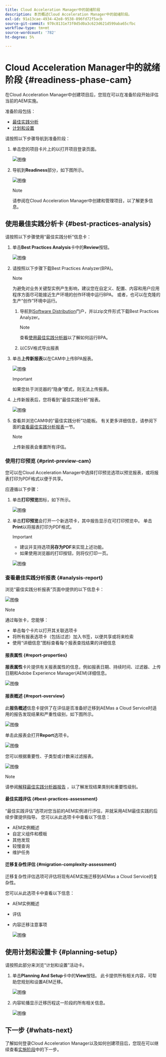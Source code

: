 ```yaml
---
title: Cloud Acceleration Manager中的就绪阶段
description: 本页概述Cloud Acceleration Manager中的就绪阶段。
exl-id: 91a13cae-4934-42e8-9538-896fd72f5acb
source-git-commit: 970c8131e73f0d5d0a3c623d621d599aba65cfbc
workflow-type: tm+mt
source-wordcount: '782'
ht-degree: 5%

---
```


# Cloud Acceleration Manager中的就绪阶段 {#readiness-phase-cam}

在Cloud Acceleration Manager中创建项目后，您现在可以在准备阶段开始评估当前的AEM实施。

准备阶段包括：

* [最佳实践分析](#best-practices-analysis)
* [计划和设置](#planning-setup)

请按照以下步骤导航到准备阶段：

1. 单击您的项目卡片上的以打开项目登录页面。

   ![图像](/help/move-to-cloud-service/cloud-acceleration-manager/assets/cam-landing1.png)

1. 导航到&#x200B;**Readiness**&#x200B;部分，如下图所示。

   ![图像](/help/move-to-cloud-service/cloud-acceleration-manager/assets/readiness-1.png)

   >[!NOTE]
   >请参阅在Cloud Acceleration Manager中创建和管理项目，以了解更多信息。

## 使用最佳实践分析卡 {#best-practices-analysis}

请按照以下步骤使用“最佳实践分析”信息卡：

1. 单击&#x200B;**Best Practices Analysis**&#x200B;卡中的&#x200B;**Review**&#x200B;按钮。

   ![图像](/help/move-to-cloud-service/cloud-acceleration-manager/assets/readiness-2.png)

1. 请按照以下步骤下载Best Practices Analyzer(BPA)。

   >[!NOTE]
   >为避免对业务关键型实例产生影响，建议您在自定义、配置、内容和用户应用程序方面尽可能接近生产环境的创作环境中运行BPA。 或者，也可以在克隆的生产“创作”环境中运行。

   1. 导航到[Software Distribution](https://experience.adobe.com/#/downloads/content/software-distribution/en/aemcloud.html)门户，并以zip文件形式下载Best Practices Analyzer。

      >[!NOTE]
      >查看[使用最佳实践分析器](https://experienceleague.adobe.com/docs/experience-manager-cloud-service/moving/cloud-migration/best-practices-analyzer/using-best-practices-analyzer.html?lang=en#imp-considerations)以了解如何运行BPA。

   1. 以CSV格式导出报表

1. 单击&#x200B;**上传新报表**&#x200B;以在CAM中上传BPA报表。

   ![图像](/help/move-to-cloud-service/cloud-acceleration-manager/assets/readiness-3.png)

   >[!IMPORTANT]
   >如果您处于浏览器的“隐身”模式，则无法上传报表。

1. 上传新报表后，您将看到“最佳实践分析”报表。

   ![图像](/help/move-to-cloud-service/cloud-acceleration-manager/assets/cam-bpareport.png)

1. 查看并浏览CAM中的“最佳实践分析”功能板。 有关更多详细信息，请参阅下面的[查看最佳实践分析报表](#analysis-report)一节。

   >[!NOTE]
   >上传新报表会重置所有评估。

### 使用打印预览 {#print-preview-cam}

您可以在Cloud Acceleration Manager中选择打印预览选项以预览报表，或将报表打印为PDF格式以便于共享。

应遵循以下步骤：

1. 单击&#x200B;**打印预览**&#x200B;图标，如下所示。

   ![图像](/help/move-to-cloud-service/best-practices-analyzer/assets/bpa-printpreview1.png)

1. 单击&#x200B;**打印预览**&#x200B;会打开一个新选项卡，其中报告显示在可打印预览中。 单击&#x200B;**Print**&#x200B;以将报表打印为PDF格式。

   >[!IMPORTANT]
   >* 建议并支持选项&#x200B;**另存为PDF**&#x200B;来实现上述功能。
   >* 如果使用浏览器的打印按钮，则将仅打印一页。


   ![图像](/help/move-to-cloud-service/best-practices-analyzer/assets/bpa-printpreview2.png)

### 查看最佳实践分析报表 {#analysis-report}

浏览“最佳实践分析报表”页面中提供的以下信息卡：

![图像](/help/move-to-cloud-service/cloud-acceleration-manager/assets/cam-bpareport.png)

>[!NOTE]
> 通过每张卡，您能够：
>* 单击每个卡片以打开其关联选项卡
>* 将所有报表选项卡（包括过滤）加入书签，以便共享或将来检索
>* 使用“详细信息”图标查看每个报表查找结果的详细信息


#### 报表属性 {#report-properties}

**报表属性**&#x200B;卡片提供有关报表属性的信息，例如报表日期、持续时间、过滤器、上传日期和Adobe Experience Manager(AEM)详细信息。

![图像](/help/move-to-cloud-service/cloud-acceleration-manager/assets/report-properties.png)

#### 报表概述 {#report-overview}

此&#x200B;**报告概述**&#x200B;信息卡提供了在评估是否准备好迁移到AEMas a Cloud Service时适用的报告发现结果和严重性级别，如下图所示。

![图像](/help/move-to-cloud-service/cloud-acceleration-manager/assets/report-overview.png)

单击此报表会打开&#x200B;**Report**&#x200B;选项卡。

![图像](/help/move-to-cloud-service/cloud-acceleration-manager/assets/report-overview2.png)

您可以根据重要性、子类型或计数来过滤报表。

![图像](/help/move-to-cloud-service/cloud-acceleration-manager/assets/report-overview3.png)

>[!NOTE]
>请参阅[解释最佳实践分析器报告](https://experienceleague.adobe.com/docs/experience-manager-cloud-service/moving/cloud-migration/best-practices-analyzer/using-best-practices-analyzer.html?lang=en) ，以了解发现结果类别和重要性级别。

#### 最佳实践评估 {#best-practices-assessment}

“最佳实践评估”选项对您当前的AEM实例进行评估，并就采用AEM最佳实践的后续步骤提供指导。 您可以从此选项卡中查看以下信息：

* AEM实例概述
* 自定义组件和模板
* 其他发现
* 较慢查询
* 维护任务

#### 迁移复杂性评估 {#migration-complexity-assessment}

迁移复杂性评估选项可评估将现有AEM实施迁移到AEMas a Cloud Service的复杂性。

您可以从此选项卡中查看以下信息：

* AEM实例概述
* 评估
* 内容迁移注意事项

   ![图像](/help/move-to-cloud-service/cloud-acceleration-manager/assets/migration-complexity-1.png)

## 使用计划和设置卡 {#planning-setup}

请按照此部分来浏览“计划和设置”活动卡。

1. 单击&#x200B;**Planning And Setup**&#x200B;卡中的&#x200B;**View**&#x200B;按钮。 此卡提供所有相关内容，可帮助您规划和设置AEM迁移。

   ![图像](/help/move-to-cloud-service/cloud-acceleration-manager/assets/readiness-view.png)

1. 内容轮播显示迁移历程这一阶段的所有相关信息。

   ![图像](/help/move-to-cloud-service/cloud-acceleration-manager/assets/readiness-5-planning.png)

## 下一步 {#whats-next}

了解如何登录Cloud Acceleration Manager以及如何创建项目后，您现在可以继续查看[实施阶段](https://experienceleague.adobe.com/docs/experience-manager-cloud-service/moving/cloud-acceleration-manager/using-cam/cam-implementation-phase.html?lang=en)中的下一步。
